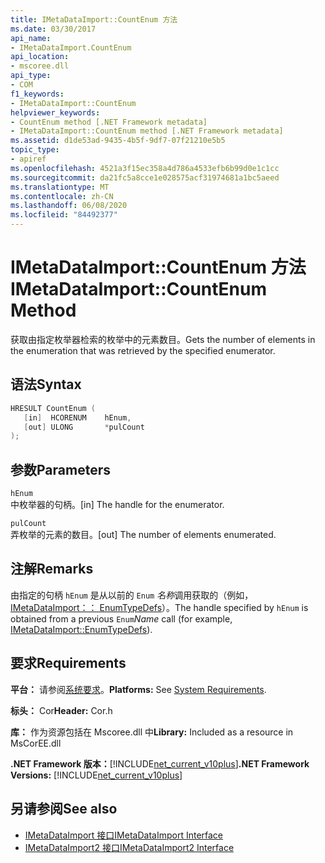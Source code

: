 ```yaml
---
title: IMetaDataImport::CountEnum 方法
ms.date: 03/30/2017
api_name:
- IMetaDataImport.CountEnum
api_location:
- mscoree.dll
api_type:
- COM
f1_keywords:
- IMetaDataImport::CountEnum
helpviewer_keywords:
- CountEnum method [.NET Framework metadata]
- IMetaDataImport::CountEnum method [.NET Framework metadata]
ms.assetid: d1de53ad-9435-4b5f-9df7-07f21210e5b5
topic_type:
- apiref
ms.openlocfilehash: 4521a3f15ec358a4d786a4533efb6b99d0e1c1cc
ms.sourcegitcommit: da21fc5a8cce1e028575acf31974681a1bc5aeed
ms.translationtype: MT
ms.contentlocale: zh-CN
ms.lasthandoff: 06/08/2020
ms.locfileid: "84492377"
---
```

# <a name="imetadataimportcountenum-method"></a><span data-ttu-id="0b122-102">IMetaDataImport::CountEnum 方法</span><span class="sxs-lookup"><span data-stu-id="0b122-102">IMetaDataImport::CountEnum Method</span></span>
<span data-ttu-id="0b122-103">获取由指定枚举器检索的枚举中的元素数目。</span><span class="sxs-lookup"><span data-stu-id="0b122-103">Gets the number of elements in the enumeration that was retrieved by the specified enumerator.</span></span>  
  
## <a name="syntax"></a><span data-ttu-id="0b122-104">语法</span><span class="sxs-lookup"><span data-stu-id="0b122-104">Syntax</span></span>  
  
```cpp  
HRESULT CountEnum (  
   [in]  HCORENUM    hEnum,
   [out] ULONG       *pulCount  
);  
```  
  
## <a name="parameters"></a><span data-ttu-id="0b122-105">参数</span><span class="sxs-lookup"><span data-stu-id="0b122-105">Parameters</span></span>  
 `hEnum`  
 <span data-ttu-id="0b122-106">中枚举器的句柄。</span><span class="sxs-lookup"><span data-stu-id="0b122-106">[in] The handle for the enumerator.</span></span>  
  
 `pulCount`  
 <span data-ttu-id="0b122-107">弄枚举的元素的数目。</span><span class="sxs-lookup"><span data-stu-id="0b122-107">[out] The number of elements enumerated.</span></span>  
  
## <a name="remarks"></a><span data-ttu-id="0b122-108">注解</span><span class="sxs-lookup"><span data-stu-id="0b122-108">Remarks</span></span>  
 <span data-ttu-id="0b122-109">由指定的句柄 `hEnum` 是从以前的 `Enum` *名称*调用获取的（例如， [IMetaDataImport：： EnumTypeDefs](imetadataimport-enumtypedefs-method.md)）。</span><span class="sxs-lookup"><span data-stu-id="0b122-109">The handle specified by `hEnum` is obtained from a previous `Enum`*Name* call (for example, [IMetaDataImport::EnumTypeDefs](imetadataimport-enumtypedefs-method.md)).</span></span>  
  
## <a name="requirements"></a><span data-ttu-id="0b122-110">要求</span><span class="sxs-lookup"><span data-stu-id="0b122-110">Requirements</span></span>  
 <span data-ttu-id="0b122-111">**平台：** 请参阅[系统要求](../../get-started/system-requirements.md)。</span><span class="sxs-lookup"><span data-stu-id="0b122-111">**Platforms:** See [System Requirements](../../get-started/system-requirements.md).</span></span>  
  
 <span data-ttu-id="0b122-112">**标头：** Cor</span><span class="sxs-lookup"><span data-stu-id="0b122-112">**Header:** Cor.h</span></span>  
  
 <span data-ttu-id="0b122-113">**库：** 作为资源包括在 Mscoree.dll 中</span><span class="sxs-lookup"><span data-stu-id="0b122-113">**Library:** Included as a resource in MsCorEE.dll</span></span>  
  
 <span data-ttu-id="0b122-114">**.NET Framework 版本：**[!INCLUDE[net_current_v10plus](../../../../includes/net-current-v10plus-md.md)]</span><span class="sxs-lookup"><span data-stu-id="0b122-114">**.NET Framework Versions:** [!INCLUDE[net_current_v10plus](../../../../includes/net-current-v10plus-md.md)]</span></span>  
  
## <a name="see-also"></a><span data-ttu-id="0b122-115">另请参阅</span><span class="sxs-lookup"><span data-stu-id="0b122-115">See also</span></span>

- [<span data-ttu-id="0b122-116">IMetaDataImport 接口</span><span class="sxs-lookup"><span data-stu-id="0b122-116">IMetaDataImport Interface</span></span>](imetadataimport-interface.md)
- [<span data-ttu-id="0b122-117">IMetaDataImport2 接口</span><span class="sxs-lookup"><span data-stu-id="0b122-117">IMetaDataImport2 Interface</span></span>](imetadataimport2-interface.md)
